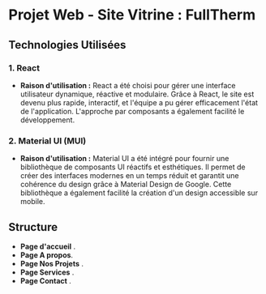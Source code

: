 # Projet Web - Site Vitrine : FullTherm

## Technologies Utilisées

### 1. **React**
- **Raison d'utilisation :** React a été choisi pour gérer une interface utilisateur dynamique, réactive et modulaire. Grâce à React, le site est devenu plus rapide, interactif, et l'équipe a pu gérer efficacement l'état de l'application. L'approche par composants a également facilité le développement.

### 2. **Material UI (MUI)**
- **Raison d'utilisation :** Material UI a été intégré pour fournir une bibliothèque de composants UI réactifs et esthétiques. Il permet de créer des interfaces modernes en un temps réduit et garantit une cohérence du design grâce à Material Design de Google. Cette bibliothèque a également facilité la création d'un design accessible sur mobile.

## Structure

- **Page d'accueil** .
- **Page A propos**. 
- **Page Nos Projets** .
- **Page Services** .
- **Page Contact** .



